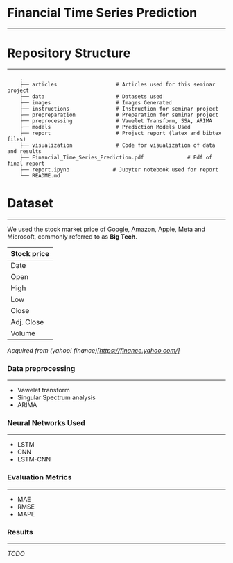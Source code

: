 # Financial Time Series Prediction
---

# Repository Structure
---
```
    .
    ├── articles                   # Articles used for this seminar project
    ├── data                       # Datasets used
    ├── images                     # Images Generated
    ├── instructions               # Instruction for seminar project 
    ├── prepreparation             # Preparation for seminar project
    ├── preprocessing              # Vawelet Transform, SSA, ARIMA
    ├── models                     # Prediction Models Used
    ├── report                     # Project report (latex and bibtex files)
    ├── visualization              # Code for visualization of data and results
    ├── Financial_Time_Series_Prediction.pdf              # Pdf of final report
    ├── report.ipynb              # Jupyter notebook used for report
    └── README.md
```

# Dataset
---

We used the stock market price of Google, Amazon, Apple,
Meta and Microsoft, commonly referred to as **Big Tech**.

| Stock price |
|-------------|
| Date        |
| Open        |
| High        |
| Low         |
| Close       |
| Adj. Close  |
| Volume      |

*Acquired from (yahoo! finance)[https://finance.yahoo.com/]*

### Data preprocessing
---

* Vawelet transform
* Singular Spectrum analysis
* ARIMA


### Neural Networks Used
---

* LSTM
* CNN
* LSTM-CNN

### Evaluation Metrics
---

* MAE
* RMSE
* MAPE

### Results
---

*TODO*
